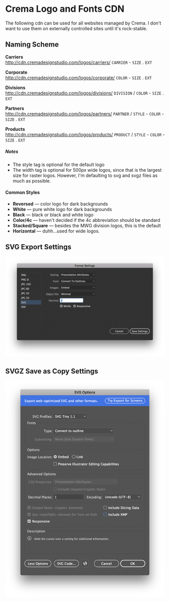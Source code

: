 # Crema Logo and Fonts CDN
The following cdn can be used for all websites managed by Crema. I don't want to use them on externally controlled sites until it's rock-stable.

## Naming Scheme

**Carriers**<br>
http://cdn.cremadesignstudio.com/logos/carriers/ `CARRIER` - `SIZE` . `EXT`

**Corporate**<br>
http://cdn.cremadesignstudio.com/logos/corporate/ `COLOR` - `SIZE` . `EXT`

**Divisions**<br>
http://cdn.cremadesignstudio.com/logos/divisions/ `DIVISION` / `COLOR` - `SIZE` . `EXT`

**Partners**<br>
http://cdn.cremadesignstudio.com/logos/partners/ `PARTNER` / `STYLE` - `COLOR` - `SIZE` . `EXT`

**Products**<br>
http://cdn.cremadesignstudio.com/logos/products/ `PRODUCT` / `STYLE` - `COLOR` - `SIZE` . `EXT`

##### Notes
- The style tag is optional for the default logo
- The width tag is optional for 500px wide logos, since that is the largest size for raster logos.  However, I'm defaulting to svg and svgz files as much as possible.

#### Common Styles
- **Reversed** — color logo for dark backgrounds
- **White** — pure white logo for dark backgrounds
- **Black** — black or black and white logo
- **Color/4c** — haven't decided if the 4c abbreviation should be standard
- **Stacked/Square** — besides the MWG division logos, this is the default
- **Horizontal** — duhh...used for wide logos.

## SVG Export Settings
<img src="2018-svg-export-settings.png" width="500" alt="2018 SVG Export Settings">

## SVGZ Save as Copy Settings
<img src="2018-svgz-save-settings.png" width="500" alt="2018 SVGZ Save Copy Settings">
